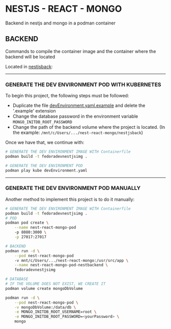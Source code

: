 # NESTJS - REACT - MONGO

Backend in nestjs and mongo in a podman container

## BACKEND

Commands to compile the container image and the container where the backend will be located

Located in [nestjsback](./nestjsback/):

---
### GENERATE THE DEV ENVIRONMENT POD WITH KUBERNETES

To begin this project, the following steps must be followed:
- Duplicate the file [devEnvironment.yaml.example](./nestjsback/devEnvironment.yaml.example) and delete the '.example' extension 
- Change the database password in the environment variable `MONGO_INITDB_ROOT_PASSWORD` 
- Change the path of the backend volume where the project is located. (In the example: `/mnt/c/Users/.../nest-react-mongo/nestjsback`)

Once we have that, we continue with:

```sh
# GENERATE THE DEV ENVIRONMENT IMAGE WITH Containerfile
podman build -t fedoradevnestjsimg .

# GENERATE THE DEV ENVIRONMENT POD
podman play kube devEnvironment.yaml
```

---

### GENERATE THE DEV ENVIRONMENT POD MANUALLY

Another method to implement this project is to do it manually:

```sh
# GENERATE THE DEV ENVIRONMENT IMAGE WITH Containerfile
podman build -t fedoradevnestjsimg .
# POD
podman pod create \
    --name nest-react-mongo-pod
    -p 8080:3000 \
    -p 27017:27017

# BACKEND
podman run -d \
    --pod nest-react-mongo-pod
    -v mnt/c/Users/.../nest-react-mongo:/usr/src/app \
    --name nest-react-mongo-pod-nestbackend \
    fedoradevnestjsimg

# DATABASE
# IF THE VOLUME DOES NOT EXIST, WE CREATE IT
podman volume create mongoDbVolume

podman run -d \
    --pod nest-react-mongo-pod \
    -v mongoDbVolume:/data/db \
    -e MONGO_INITDB_ROOT_USERNAME=root \
    -e MONGO_INITDB_ROOT_PASSWORD=<yourPassword> \
    mongo
```
